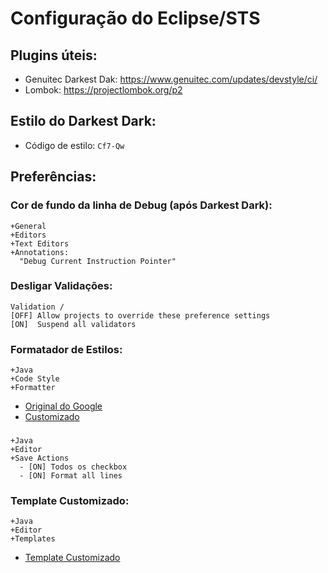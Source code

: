 # Configuração do Eclipse/STS

## Plugins úteis:

- Genuitec Darkest Dak: https://www.genuitec.com/updates/devstyle/ci/
- Lombok: https://projectlombok.org/p2


## Estilo do Darkest Dark:

- Código de estilo: `Cf7-Qw`

## Preferências:

### Cor de fundo da linha de Debug (após Darkest Dark):
```
+General
+Editors
+Text Editors
+Annotations:
  "Debug Current Instruction Pointer"
```

### Desligar Validações:
```
Validation /
[OFF] Allow projects to override these preference settings
[ON]  Suspend all validators
```

### Formatador de Estilos:

```
+Java
+Code Style
+Formatter
```

- [Original do Google](eclipse-java-google-style.xml)
- [Customizado](eclipse-java-google-style-custom.xml)

### 

```
+Java
+Editor
+Save Actions
  - [ON] Todos os checkbox
  - [ON] Format all lines
```

### Template Customizado:

```
+Java
+Editor
+Templates
```

- [Template Customizado](templates.xml)